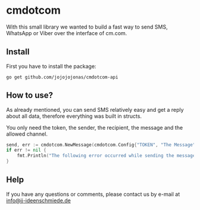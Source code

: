 # cmdotcom
With this small library we wanted to build a fast way to send SMS, WhatsApp or Viber over the interface of cm.com.

## Install
First you have to install the package:

```console
go get github.com/jojojojonas/cmdotcom-api
```

## How to use?
As already mentioned, you can send SMS relatively easy and get a reply about all data, therefore everything was built in structs.

You only need the token, the sender, the recipient, the message and the allowed channel.

```go
send, err := cmdotcom.NewMessage(cmdotcom.Config{"TOKEN", "The Message", []string{"Recipient number"}, "Sender", "SMS"})
if err != nil {
    fmt.Println("The following error occurred while sending the message: ", err)
}
```

## Help
If you have any questions or comments, please contact us by e-mail at [info@jj-ideenschmiede.de](mailto:info@jj-ideenschmiede.de)
